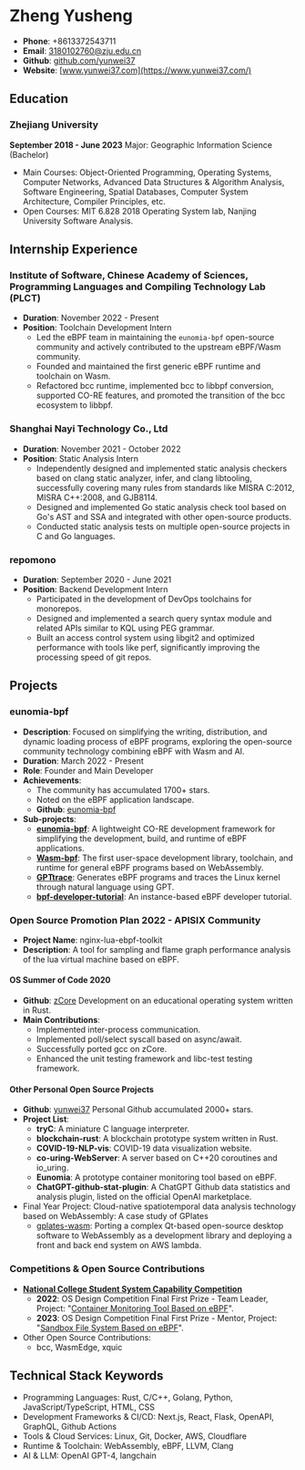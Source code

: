 # Zheng Yusheng

- **Phone**: +8613372543711
- **Email**: <3180102760@zju.edu.cn>
- **Github**: [github.com/yunwei37](https://github.com/yunwei37)
- **Website**: [www.yunwei37.com](https://www.yunwei37.com/)

## Education

### Zhejiang University

**September 2018 - June 2023**  Major: Geographic Information Science (Bachelor)

- Main Courses: Object-Oriented Programming, Operating Systems, Computer Networks, Advanced Data Structures & Algorithm Analysis, Software Engineering, Spatial Databases, Computer System Architecture, Compiler Principles, etc.
- Open Courses: MIT 6.828 2018 Operating System lab, Nanjing University Software Analysis.

## Internship Experience

### Institute of Software, Chinese Academy of Sciences, Programming Languages and Compiling Technology Lab (PLCT)

- **Duration**: November 2022 - Present
- **Position**: Toolchain Development Intern
  - Led the eBPF team in maintaining the `eunomia-bpf` open-source community and actively contributed to the upstream eBPF/Wasm community.
  - Founded and maintained the first generic eBPF runtime and toolchain on Wasm.
  - Refactored bcc runtime, implemented bcc to libbpf conversion, supported CO-RE features, and promoted the transition of the bcc ecosystem to libbpf.

### Shanghai Nayi Technology Co., Ltd

- **Duration**: November 2021 - October 2022
- **Position**: Static Analysis Intern
  - Independently designed and implemented static analysis checkers based on clang static analyzer, infer, and clang libtooling, successfully covering many rules from standards like MISRA C:2012, MISRA C++:2008, and GJB8114.
  - Designed and implemented Go static analysis check tool based on Go's AST and SSA and integrated with other open-source products.
  - Conducted static analysis tests on multiple open-source projects in C and Go languages.

### repomono

- **Duration**: September 2020 - June 2021
- **Position**: Backend Development Intern
  - Participated in the development of DevOps toolchains for monorepos.
  - Designed and implemented a search query syntax module and related APIs similar to KQL using PEG grammar.
  - Built an access control system using libgit2 and optimized performance with tools like perf, significantly improving the processing speed of git repos.

## Projects

### eunomia-bpf

- **Description**: Focused on simplifying the writing, distribution, and dynamic loading process of eBPF programs, exploring the open-source community technology combining eBPF with Wasm and AI.
- **Duration**: March 2022 - Present
- **Role**: Founder and Main Developer
- **Achievements**:
  - The community has accumulated 1700+ stars.
  - Noted on the eBPF application landscape.
  - **Github**: [eunomia-bpf](https://github.com/eunomia-bpf)
- **Sub-projects**:
  - [**eunomia-bpf**](https://github.com/eunomia-bpf/eunomia-bpf): A lightweight CO-RE development framework for simplifying the development, build, and runtime of eBPF applications.
  - [**Wasm-bpf**](https://github.com/eunomia-bpf/wasm-bpf): The first user-space development library, toolchain, and runtime for general eBPF programs based on WebAssembly.
  - [**GPTtrace**](https://github.com/eunomia-bpf/GPTtrace): Generates eBPF programs and traces the Linux kernel through natural language using GPT.
  - [**bpf-developer-tutorial**](https://github.com/eunomia-bpf/bpf-developer-tutorial): An instance-based eBPF developer tutorial.

### Open Source Promotion Plan 2022 - APISIX Community

- **Project Name**: nginx-lua-ebpf-toolkit
- **Description**: A tool for sampling and flame graph performance analysis of the lua virtual machine based on eBPF.

#### OS Summer of Code 2020

- **Github**: [zCore](https://github.com/rcore-os/zCore) Development on an educational operating system written in Rust.
- **Main Contributions**:
  - Implemented inter-process communication.
  - Implemented poll/select syscall based on async/await.
  - Successfully ported gcc on zCore.
  - Enhanced the unit testing framework and libc-test testing framework.

#### Other Personal Open Source Projects

- **Github**: [yunwei37](https://github.com/yunwei37) Personal Github accumulated 2000+ stars.
- **Project List**:
  - **tryC**: A miniature C language interpreter.
  - **blockchain-rust**: A blockchain prototype system written in Rust.
  - **COVID-19-NLP-vis**: COVID-19 data visualization website.
  - **co-uring-WebServer**: A server based on C++20 coroutines and io_uring.
  - **Eunomia**: A prototype container monitoring tool based on eBPF.
  - **ChatGPT-github-stat-plugin**: A ChatGPT Github data statistics and analysis plugin, listed on the official OpenAI marketplace.
- Final Year Project: Cloud-native spatiotemporal data analysis technology based on WebAssembly: A case study of GPlates
  - [gplates-wasm](https://github.com/yunwei37/gplates-wasm): Porting a complex Qt-based open-source desktop software to WebAssembly as a development library and deploying a front and back end system on AWS lambda.

### Competitions & Open Source Contributions

- **[National College Student System Capability Competition](https://os.educg.net/)**
  - **2022**: OS Design Competition Final First Prize - Team Leader, Project: "[Container Monitoring Tool Based on eBPF](https://gitlab.eduxiji.net/educg-group-12099-788067/zhangdiandian-389)".
  - **2023**: OS Design Competition Final First Prize - Mentor, Project: "[Sandbox File System Based on eBPF](https://gitlab.eduxiji.net/202318123111316/project1466467-176078)".
- Other Open Source Contributions:
  - bcc, WasmEdge, xquic

## Technical Stack Keywords

- Programming Languages: Rust, C/C++, Golang, Python, JavaScript/TypeScript, HTML, CSS
- Development Frameworks & CI/CD: Next.js, React, Flask, OpenAPI, GraphQL, Github Actions
- Tools & Cloud Services: Linux, Git, Docker, AWS, Cloudflare
- Runtime & Toolchain: WebAssembly, eBPF, LLVM, Clang
- AI & LLM: OpenAI GPT-4, langchain
